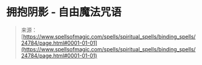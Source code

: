 <!--yml

category: 未分类

date: 2024-06-12 19:11:03

-->

# 拥抱阴影 - 自由魔法咒语

> 来源：[https://www.spellsofmagic.com/spells/spiritual_spells/binding_spells/24784/page.html#0001-01-01](https://www.spellsofmagic.com/spells/spiritual_spells/binding_spells/24784/page.html#0001-01-01)
